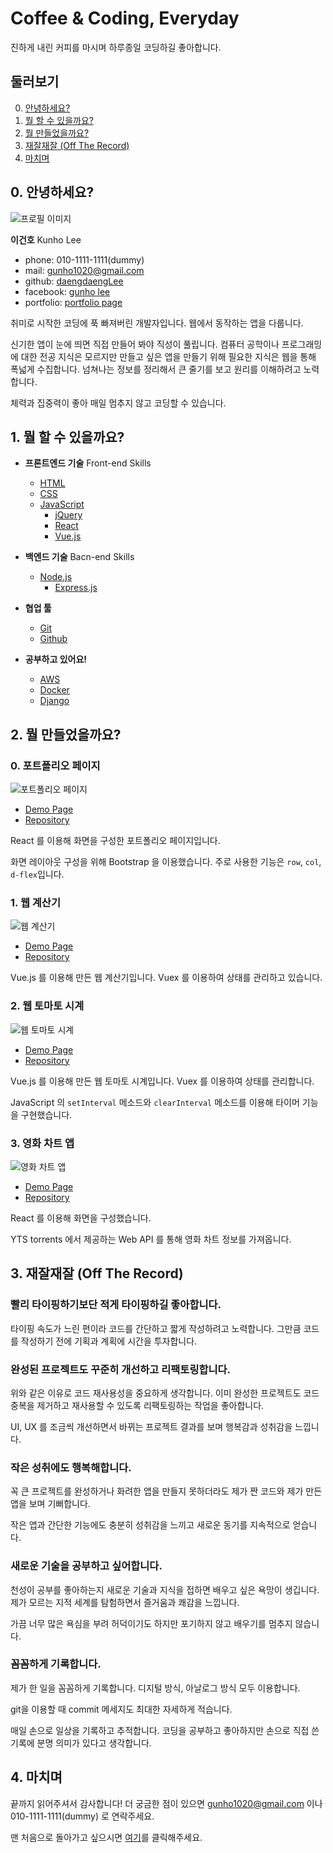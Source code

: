 <!--
  아래 문서는

    https://github.com/daengdaengLee/portfolio/blob/master/README.md
  
  에서 랜더링된 화면을 볼 수 있습니다.

  위 깃허브 페이지의 문서에는 dummy 휴대전화 번호를 적었습니다.
  제 휴대전화 번호는 직접 제출한 파일에만 적었습니다.
  이 점 착오 없으시길 바랍니다.
-->
# Coffee & Coding, Everyday

진하게 내린 커피를 마시며 하루종일 코딩하길 좋아합니다.

## 둘러보기

0. [안녕하세요?](#0-안녕하세요)
1. [뭘 할 수 있을까요?](#1-뭘-할-수-있을까요)
2. [뭘 만들었을까요?](#2-뭘-만들었을까요)
3. [재잘재잘 (Off The Record)](#3-재잘재잘-off-the-record)
4. [마치며](#4-마치며)

## 0. 안녕하세요?

![프로필 이미지](https://user-images.githubusercontent.com/30795415/35864625-a56d31b8-0b95-11e8-912e-62069d54cd13.jpg)

**이건호** Kunho Lee

- phone: 010-1111-1111(dummy)
- mail: <gunho1020@gmail.com>
- github: [daengdaengLee](https://github.com/daengdaengLee)
- facebook: [gunho lee](https://www.facebook.com/gunho.lee.566)
- portfolio: [portfolio page](https://daengdaenglee.github.io/portfolio/)

취미로 시작한 코딩에 푹 빠져버린 개발자입니다. 웹에서 동작하는 앱을 다룹니다.

신기한 앱이 눈에 띄면 직접 만들어 봐야 직성이 풀립니다. 컴퓨터 공학이나 프로그래밍에 대한 전공 지식은 모르지만 만들고 싶은 앱을 만들기 위해 필요한 지식은 웹을 통해 폭넓게 수집합니다. 넘쳐나는 정보를 정리해서 큰 줄기를 보고 원리를 이해하려고 노력합니다.

체력과 집중력이 좋아 매일 멈추지 않고 코딩할 수 있습니다.

## 1. 뭘 할 수 있을까요?

- **프론트엔드 기술** Front-end Skills
  - [HTML](https://www.w3.org/html/)
  - [CSS](https://www.w3.org/Style/CSS/)
  - [JavaScript](https://developer.mozilla.org/bm/docs/Web/JavaScript)
    - [jQuery](https://jquery.com/)
    - [React](https://reactjs.org/)
    - [Vue.js](https://vuejs.org/)

- **백엔드 기술** Bacn-end Skills
  - [Node.js](https://nodejs.org/en/)
    - [Express.js](https://expressjs.com/)

- **협업 툴**
  - [Git](https://git-scm.com/)
  - [Github](https://github.com/)

- **공부하고 있어요!**
  - [AWS](https://aws.amazon.com/)
  - [Docker](https://www.docker.com/)
  - [Django](https://www.djangoproject.com/)

## 2. 뭘 만들었을까요?

### 0. 포트폴리오 페이지

![포트폴리오 페이지](https://user-images.githubusercontent.com/30795415/35925295-b6dedc5c-0c68-11e8-9331-34aec737bad6.jpg)

- [Demo Page](https://daengdaenglee.github.io/portfolio/)
- [Repository](https://github.com/daengdaengLee/portfolio)

React 를 이용해 화면을 구성한 포트폴리오 페이지입니다.

화면 레이아웃 구성을 위해 Bootstrap 을 이용했습니다. 주로 사용한 기능은 `row`, `col`, `d-flex`입니다.

### 1. 웹 계산기

![웹 계산기](https://user-images.githubusercontent.com/30795415/35865329-900e7d5c-0b97-11e8-9648-98698976957b.jpg)

- [Demo Page](https://daengdaenglee.github.io/calculator_with_vuejs/)
- [Repository](https://github.com/daengdaengLee/calculator_with_vuejs)

Vue.js 를 이용해 만든 웹 계산기입니다. Vuex 를 이용하여 상태를 관리하고 있습니다.

### 2. 웹 토마토 시계

![웹 토마토 시계](https://user-images.githubusercontent.com/30795415/35865341-97db34bc-0b97-11e8-863a-663b8260ecc9.jpg)

- [Demo Page](https://daengdaenglee.github.io/pomodoro_clock_vuejs/)
- [Repository](https://github.com/daengdaengLee/pomodoro_clock_vuejs)

Vue.js 를 이용해 만든 웹 토마토 시계입니다. Vuex 를 이용하여 상태를 관리합니다.

JavaScript 의 `setInterval` 메소드와 `clearInterval` 메소드를 이용해 타이머 기능을 구현했습니다.

### 3. 영화 차트 앱

![영화 차트 앱](https://user-images.githubusercontent.com/30795415/35865347-9beca7fc-0b97-11e8-8007-98511c27890d.jpg)

- [Demo Page](https://daengdaenglee.github.io/movie_app_react/)
- [Repository](https://github.com/daengdaengLee/movie_app_react)

React 를 이용해 화면을 구성했습니다.

YTS torrents 에서 제공하는 Web API 를 통해 영화 차트 정보를 가져옵니다.

## 3. 재잘재잘 (Off The Record)

### 빨리 타이핑하기보단 적게 타이핑하길 좋아합니다.

타이핑 속도가 느린 편이라 코드를 간단하고 짧게 작성하려고 노력합니다. 그만큼 코드를 작성하기 전에 기획과 계획에 시간을 투자합니다.

### 완성된 프로젝트도 꾸준히 개선하고 리팩토링합니다.

위와 같은 이유로 코드 재사용성을 중요하게 생각합니다. 이미 완성한 프로젝트도 코드 중복을 제거하고 재사용할 수 있도록 리팩토링하는 작업을 좋아합니다.

UI, UX 를 조금씩 개선하면서 바뀌는 프로젝트 결과를 보며 행복감과 성취감을 느낍니다.

### 작은 성취에도 행복해합니다.

꼭 큰 프로젝트를 완성하거나 화려한 앱을 만들지 못하더라도 제가 짠 코드와 제가 만든 앱을 보며 기뻐합니다.

작은 앱과 간단한 기능에도 충분히 성취감을 느끼고 새로운 동기를 지속적으로 얻습니다.

### 새로운 기술을 공부하고 싶어합니다.

천성이 공부를 좋아하는지 새로운 기술과 지식을 접하면 배우고 싶은 욕망이 생깁니다. 제가 모르는 지적 세계를 탐험하면서 즐거움과 쾌감을 느낍니다.

가끔 너무 많은 욕심을 부려 허덕이기도 하지만 포기하지 않고 배우기를 멈추지 않습니다.

### 꼼꼼하게 기록합니다.

제가 한 일을 꼼꼼하게 기록합니다. 디지털 방식, 아날로그 방식 모두 이용합니다.

git을 이용할 때 commit 메세지도 최대한 자세하게 적습니다.

매일 손으로 일상을 기록하고 추적합니다. 코딩을 공부하고 좋아하지만 손으로 직접 쓴 기록에 분명 의미가 있다고 생각합니다.

## 4. 마치며

끝까지 읽어주셔서 감사합니다! 더 궁금한 점이 있으면 <gunho1020@gmail.com> 이나 010-1111-1111(dummy) 로 연락주세요.

맨 처음으로 돌아가고 싶으시면 [여기](#coffee-coding-everyday)를 클릭해주세요.